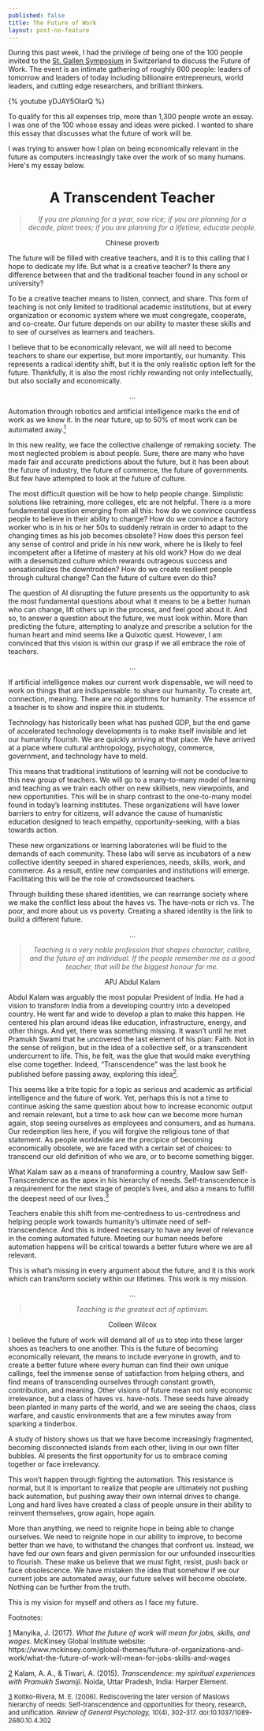 ```yaml
---
published: false
title: The Future of Work
layout: post-no-feature
---
```

During this past week, I had the privilege of being one of the 100 people invited to the <a href="http://symposium.org">St. Gallen Symposium</a> in Switzerland to discuss the Future of Work. The event is an intimate gathering of roughly 600 people: leaders of tomorrow and leaders of today including billionaire entrepreneurs, world leaders, and cutting edge researchers, and brilliant thinkers.

{% youtube yDJAY5OIarQ %}

To qualify for this all expenses trip, more than 1,300 people wrote an essay. I was one of the 100 whose essay and ideas were picked. I wanted to share this essay that discusses what the future of work will be.

I was trying to answer how I plan on being economically relevant in the future as computers increasingly take over the work of so many humans. Here's my essay below.

<h1 class="western" align="center">A Transcendent Teacher</h1>
<blockquote>
<p align="center"><i>If you are planning for a year, sow rice; if you are planning for a decade, plant trees; if you are planning for a lifetime, educate people.</i></p>
</blockquote>
<p align="center">Chinese proverb</p>
The future will be filled with creative teachers, and it is to this calling that I hope to dedicate my life. But what is a creative teacher? Is there any difference between that and the traditional teacher found in any school or university?

To be a creative teacher means to listen, connect, and share. This form of teaching is not only limited to traditional academic institutions, but at every organization or economic system where we must congregate, cooperate, and co-create. Our future depends on our ability to master these skills and to see of ourselves as learners and teachers.

I believe that to be economically relevant, we will all need to become teachers to share our expertise, but more importantly, our humanity. This represents a radical identity shift, but it is the only realistic option left for the future. Thankfully, it is also the most richly rewarding not only intellectually, but also socially and economically.

<p align="center">...</p>
Automation through robotics and artificial intelligence marks the end of work as we know it. In the near future, up to 50% of most work can be automated away.<a class="sdfootnoteanc" href="#sdfootnote1sym" name="sdfootnote1anc"><sup>1</sup></a>

In this new reality, we face the collective challenge of remaking society. The most neglected problem is about people. Sure, there are many who have made fair and accurate predictions about the future, but it has been about the future of industry, the future of commerce, the future of governments. But few have attempted to look at the future of culture.

The most difficult question will be how to help people change. Simplistic solutions like retraining, more colleges, etc are not helpful. There is a more fundamental question emerging from all this: how do we convince countless people to believe in their ability to change? How do we convince a factory worker who is in his or her 50s to suddenly retrain in order to adapt to the changing times as his job becomes obsolete? How does this person feel any sense of control and pride in his new work, where he is likely to feel incompetent after a lifetime of mastery at his old work? How do we deal with a desensitized culture which rewards outrageous success and sensationalizes the downtrodden? How do we create resilient people through cultural change? Can the future of culture even do this?

The question of AI disrupting the future presents us the opportunity to ask the most fundamental questions about what it means to be a better human who can change, lift others up in the process, and feel good about it. And so, to answer a question about the future, we must look within. More than predicting the future, attempting to analyze and prescribe a solution for the human heart and mind seems like a Quixotic quest. However, I am convinced that this vision is within our grasp if we all embrace the role of teachers.

<p align="center">...</p>
If artificial intelligence makes our current work dispensable, we will need to work on things that are indispensable: to share our humanity. To create art, connection, meaning. There are no algorithms for humanity. The essence of a teacher is to show and inspire this in students.

Technology has historically been what has pushed GDP, but the end game of accelerated technology developments is to make itself invisible and let our humanity flourish. We are quickly arriving at that place. We have arrived at a place where cultural anthropology, psychology, commerce, government, and technology have to meld.

This means that traditional institutions of learning will not be conducive to this new group of teachers. We will go to a many-to-many model of learning and teaching as we train each other on new skillsets, new viewpoints, and new opportunities. This will be in sharp contrast to the one-to-many model found in today’s learning institutes. These organizations will have lower barriers to entry for citizens, will advance the cause of humanistic education designed to teach empathy, opportunity-seeking, with a bias towards action.

These new organizations or learning laboratories will be fluid to the demands of each community. These labs will serve as incubators of a new collective identity seeped in shared experiences, needs, skills, work, and commerce. As a result, entire new companies and institutions will emerge. Facilitating this will be the role of crowdsourced teachers.

Through building these shared identities, we can rearrange society where we make the conflict less about the haves vs. The have-nots or rich vs. The poor, and more about us vs poverty. Creating a shared identity is the link to build a different future.

<p align="center">...</p>

<blockquote>
<p align="center"><i>Teaching is a very noble profession that shapes character, calibre, and the future of an individual. If the people remember me as a good teacher, that will be the biggest honour for me.</i></p>
</blockquote>
<p align="center">APJ Abdul Kalam</p>
Abdul Kalam was arguably the most popular President of India. He had a vision to transform India from a developing country into a developed country. He went far and wide to develop a plan to make this happen. He centered his plan around ideas like education, infrastructure, energy, and other things. And yet, there was something missing. It wasn’t until he met Pramukh Swami that he uncovered the last element of his plan: Faith. Not in the sense of religion, but in the idea of a collective self, or a transcendent undercurrent to life. This, he felt, was the glue that would make everything else come together. Indeed, “Transcendence” was the last book he published before passing away, exploring this idea<a class="sdfootnoteanc" href="#sdfootnote2sym" name="sdfootnote2anc"><sup>2</sup></a>.

This seems like a trite topic for a topic as serious and academic as artificial intelligence and the future of work. Yet, perhaps this is not a time to continue asking the same question about how to increase economic output and remain relevant, but a time to ask how can we become more human again, stop seeing ourselves as employees and consumers, and as humans. Our redemption lies here, if you will forgive the religious tone of that statement. As people worldwide are the precipice of becoming economically obsolete, we are faced with a certain set of choices: to transcend our old definition of who we are, or to become something bigger.

What Kalam saw as a means of transforming a country, Maslow saw Self-Transcendence as the apex in his hierarchy of needs. Self-transcendence is a requirement for the next stage of people’s lives, and also a means to fulfill the deepest need of our lives.<a class="sdfootnoteanc" href="#sdfootnote3sym" name="sdfootnote3anc"><sup>3</sup></a>

Teachers enable this shift from me-centredness to us-centredness and helping people work towards humanity’s ultimate need of self-transcendence. And this is indeed necessary to have any level of relevance in the coming automated future. Meeting our human needs before automation happens will be critical towards a better future where we are all relevant.

This is what’s missing in every argument about the future, and it is this work which can transform society within our lifetimes. This work is my mission.

<p align="center">...</p>

<blockquote>
<p align="center"><i>Teaching is the greatest act of optimism.</i></p>
</blockquote>
<p align="center">Colleen Wilcox</p>
I believe the future of work will demand all of us to step into these larger shoes as teachers to one another. This is the future of becoming economically relevant, the means to include everyone in growth, and to create a better future where every human can find their own unique callings, feel the immense sense of satisfaction from helping others, and find means of transcending ourselves through constant growth, contribution, and meaning. Other visions of future mean not only economic irrelevance, but a class of haves vs. have-nots. These seeds have already been planted in many parts of the world, and we are seeing the chaos, class warfare, and caustic environments that are a few minutes away from sparking a tinderbox.

A study of history shows us that we have become increasingly fragmented, becoming disconnected islands from each other, living in our own filter bubbles. AI presents the first opportunity for us to embrace coming together or face irrelevancy.

This won’t happen through fighting the automation. This resistance is normal, but it is important to realize that people are ultimately not pushing back automation, but pushing away their own internal drives to change. Long and hard lives have created a class of people unsure in their ability to reinvent themselves, grow again, hope again.

More than anything, we need to reignite hope in being able to change ourselves. We need to reignite hope in our ability to improve, to become better than we have, to withstand the changes that confront us. Instead, we have fed our own fears and given permission for our unfounded insecurities to flourish. These make us believe that we must fight, resist, push back or face obsolescence. We have mistaken the idea that somehow if we our current jobs are automated away, our future selves will become obsolete. Nothing can be further from the truth.

<p align="left">This is my vision for myself and others as I face my future.</p>
<p align="left">Footnotes:</p>

<div id="sdfootnote1">
<p class="sdfootnote"><a class="sdfootnotesym" href="#sdfootnote1anc" name="sdfootnote1sym">1</a> Manyika, J. (2017). <i>What the future of work will mean for jobs, skills, and wages</i>. McKinsey Global Institute website: https://www.mckinsey.com/global-themes/future-of-organizations-and-work/what-the-future-of-work-will-mean-for-jobs-skills-and-wages</p>

</div>
<div id="sdfootnote2">
<p class="sdfootnote"><a class="sdfootnotesym" href="#sdfootnote2anc" name="sdfootnote2sym">2</a> Kalam, A. A., & Tiwari, A. (2015). <i>Transcendence: my spiritual experiences with Pramukh Swamiji</i>. Noida, Uttar Pradesh, India: Harper Element.</p>

</div>
<div id="sdfootnote3">

<span style="font-size: small;"><a class="sdfootnotesym" href="#sdfootnote3anc" name="sdfootnote3sym">3</a> Koltko-Rivera, M. E. (2006). Rediscovering the later version of Maslows hierarchy of needs: Self-transcendence and opportunities for theory, research, and unification. <i>*Review of General Psychology,*</i>  <i>*10*</i>(4), 302-317. doi:10.1037/1089-2680.10.4.302 </span>
